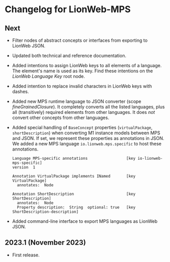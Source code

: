 # Changelog for LionWeb-MPS

## Next
* Filter nodes of abstract concepts or interfaces from exporting to LionWeb JSON. 

* Updated both technical and reference documentation.

* Added intentions to assign LionWeb keys to all elements of a language.
  The element's name is used as its key.
  Find these intentions on the _LionWeb Language Key_ root node.

* Added intention to replace invalid characters in LionWeb keys with dashes.

* Added new MPS runtime language to JSON converter (scope _fineGrainedClosure_).
  It completely converts all the listed languages, plus all (transitively) required elements from other languages.
  It does _not_ convert other concepts from other languages.

* Added special handling of `BaseConcept` properties (`virtualPackage`, `shortDescription`) when converting M1 instance models between MPS and JSON.
  If set, we represent these properties as annotations in JSON.
  We added a new MPS language `io.lionweb.mps.specific` to host these annotations.
  ```
  Language MPS-specific annotations                 [key io-lionweb-mps-specific]
  version  1

  Annotation VirtualPackage implements INamed       [key VirtualPackage]
    annotates:  Node

  Annotation ShortDescription                       [key ShortDescription]
    annotates:  Node
    Property description:  String  optional: true   [key ShortDescription-description]
  ```
* Added command-line interface to export MPS languages as LionWeb JSON.  

## 2023.1 (November 2023)

* First release.